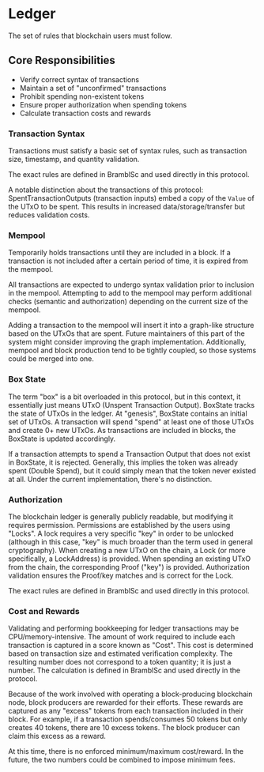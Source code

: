 # Ledger
The set of rules that blockchain users must follow.

## Core Responsibilities
- Verify correct syntax of transactions
- Maintain a set of "unconfirmed" transactions
- Prohibit spending non-existent tokens
- Ensure proper authorization when spending tokens
- Calculate transaction costs and rewards

### Transaction Syntax
Transactions must satisfy a basic set of syntax rules, such as transaction size, timestamp, and quantity validation.

The exact rules are defined in BramblSc and used directly in this protocol.

A notable distinction about the transactions of this protocol: SpentTransactionOutputs (transaction inputs) embed a copy of the `Value` of the UTxO to be spent. This results in increased data/storage/transfer but reduces validation costs.

### Mempool
Temporarily holds transactions until they are included in a block.  If a transaction is not included after a certain period of time, it is expired from the mempool.

All transactions are expected to undergo syntax validation prior to inclusion in the mempool.  Attempting to add to the mempool may perform additional checks (semantic and authorization) depending on the current size of the mempool.

Adding a transaction to the mempool will insert it into a graph-like structure based on the UTxOs that are spent. Future maintainers of this part of the system might consider improving the graph implementation.  Additionally, mempool and block production tend to be tightly coupled, so those systems could be merged into one.

### Box State
The term "box" is a bit overloaded in this protocol, but in this context, it essentially just means UTxO (Unspent Transaction Output).  BoxState tracks the state of UTxOs in the ledger. At "genesis", BoxState contains an initial set of UTxOs. A transaction will spend "spend" at least one of those UTxOs and create 0+ new UTxOs.  As transactions are included in blocks, the BoxState is updated accordingly.

If a transaction attempts to spend a Transaction Output that does not exist in BoxState, it is rejected.  Generally, this implies the token was already spent (Double Spend), but it could simply mean that the token never existed at all.  Under the current implementation, there's no distinction.

### Authorization
The blockchain ledger is generally publicly readable, but modifying it requires permission. Permissions are established by the users using "Locks".  A lock requires a very specific "key" in order to be unlocked (although in this case, "key" is much broader than the term used in general cryptography).  When creating a new UTxO on the chain, a Lock (or more specifically, a LockAddress) is provided.  When spending an existing UTxO from the chain, the corresponding Proof ("key") is provided.  Authorization validation ensures the Proof/key matches and is correct for the Lock.

The exact rules are defined in BramblSc and used directly in this protocol.

### Cost and Rewards
Validating and performing bookkeeping for ledger transactions may be CPU/memory-intensive.  The amount of work required to include each transaction is captured in a score known as "Cost".  This cost is determined based on transaction size and estimated verification complexity. The resulting number does not correspond to a token quantity; it is just a number.  The calculation is defined in BramblSc and used directly in the protocol.

Because of the work involved with operating a block-producing blockchain node, block producers are rewarded for their efforts.  These rewards are captured as any "excess" tokens from each transaction included in their block.  For example, if a transaction spends/consumes 50 tokens but only creates 40 tokens, there are 10 excess tokens.  The block producer can claim this excess as a reward.

At this time, there is no enforced minimum/maximum cost/reward.  In the future, the two numbers could be combined to impose minimum fees.
